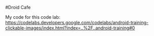 #Droid Cafe

My code for this code lab: https://codelabs.developers.google.com/codelabs/android-training-clickable-images/index.html?index=..%2F..android-training#0
